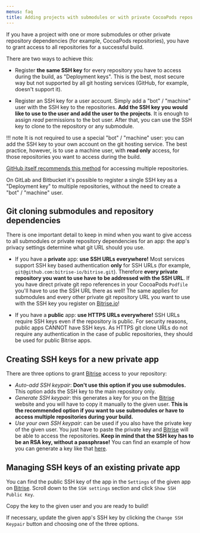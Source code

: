 ```yaml
---
menus: faq
title: Adding projects with submodules or with private CocoaPods repos
---
```

If you have a project with one or more submodules
or other private repository dependencies (for example, CocoaPods repositories), you have to grant access to all repositories for a successful build.

There are two ways to achieve this:

- Register __the same SSH key__ for every repository you have to access during the build,
as "Deployment keys". This is the best, most secure way but not supported by all git hosting services (GitHub, for example, doesn't support it).

- Register an SSH key for a user account. Simply add a "bot" / "machine" user with the SSH key to the repositories. **Add the SSH key you would like to use to the user and add the user to the projects**. It is enough to assign _read_ permissions to the bot user. After that, you can use the SSH key to clone to the repository or any submodule.

!!! note
    It is not required to use a special "bot" / "machine" user: you can add the
    SSH key to your own account on the git hosting service. The best practice, however, is
    to use a machine user, with __read only__ access, for those repositories you want to access during the build.

[GitHub itself recommends this method](https://developer.github.com/v3/guides/managing-deploy-keys/#machine-users) for accessing multiple repositories.

On GitLab and Bitbucket it's possible to register a single SSH key
as a "Deployment key" to multiple repositories, without the need to create a "bot" / "machine" user.

## Git cloning submodules and repository dependencies

There is one important detail to keep in mind when you want to give access to all submodules or private repository dependencies for an app: the app's privacy settings determine what git URL should you use.

- If you have a __private__ app: __use SSH URLs everywhere!__ Most services support SSH key based authentication **only** for SSH URLs
(for example, `git@github.com:bitrise-io/bitrise.git`).
Therefore **every private repository you want to use have to be addressed with the SSH URL**.
If you have direct private git repo references in your CocoaPods `Podfile` you'll have to
use the SSH URL there as well! The same applies for submodules and every other private
git repository URL you want to use with the SSH key you register on [Bitrise.io](https://www.bitrise.io/)!

- If you have a __public__ app: __use HTTPS URLs everywhere!__ SSH URLs require SSH keys even if the repository is public. For security reasons, public apps CANNOT have SSH keys. As HTTPS git clone URLs do not require any authentication in the case of public repositories, they should be used for public Bitrise apps.


## Creating SSH keys for a new private app

There are three options to grant [Bitrise](https://www.bitrise.io) access to your repository:

* _Auto-add SSH keypair_: __Don't use this option if you use submodules.__
  This option adds the SSH key to the main repository only.
* _Generate SSH keypair_: this generates a key for you on the [Bitrise](https://www.bitrise.io) website and you will have to copy it manually to the given user.
  __This is the recommended option if you want to use submodules or have to access multiple repositories during your build.__
* _Use your own SSH keypair_: can be used if you also have the private key of the given user.
  You just have to paste the private key and [Bitrise](https://www.bitrise.io) will be able to access the repositories.
  __Keep in mind that the SSH key has to be an RSA key, without a passphrase!__
  You can find an example of how you can generate a key like that [here](/faq/how-to-generate-ssh-keypair/).

## Managing SSH keys of an existing private app

You can find the public SSH key of the app in the `Settings` of the given
app on [Bitrise](https://www.bitrise.io). Scroll down to the `SSH settings` section
and click `Show SSH Public Key`.

Copy the key to the given user and you are ready to build!

If necessary, update the given app's SSH key by clicking the `Change SSH Keypair` button
and choosing one of the three options.
